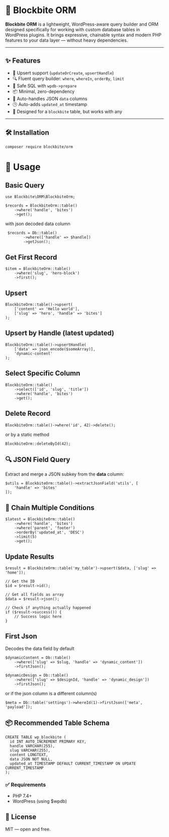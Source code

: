 # 🧩 Blockbite ORM

**Blockbite ORM** is a lightweight, WordPress-aware query builder and ORM designed specifically for working with custom database tables in WordPress plugins. It brings expressive, chainable syntax and modern PHP features to your data layer — without heavy dependencies.

---

## ✨ Features

- 🔄 Upsert support (`updateOrCreate`, `upsertHandle`)
- 🔍 Fluent query builder: `where`, `whereIn`, `orderBy`, `limit`
- 🔐 Safe SQL with `wpdb->prepare`
- 📦 Minimal, zero-dependency
- 🧠 Auto-handles JSON `data` columns
- 🕒 Auto-adds `updated_at` timestamp
- 💾 Designed for a `blockbite` table, but works with any

---

## 🛠️ Installation

```bash
composer require blockbite/orm
```

# 🚀 Usage

## Basic Query

```
use Blockbite\ORM\BlockbiteOrm;

$records = BlockbiteOrm::table()
    ->where('handle', 'bites')
    ->get();
```

with json decoded data column

```
 $records = Db::table()
        ->where(['handle' => $handle])
        ->getJson();
```

## Get First Record

```
$item = BlockbiteOrm::table()
    ->where('slug', 'hero-block')
    ->first();
```

## Upsert

```
BlockbiteOrm::table()->upsert(
    ['content' => 'Hello world'],
    ['slug' => 'hero', 'handle' => 'bites']
);
```

## Upsert by Handle (latest updated)

```
BlockbiteOrm::table()->upsertHandle(
    ['data' => json_encode($someArray)],
    'dynamic-content'
);
```

## Select Specific Column

```
BlockbiteOrm::table()
    ->select(['id', 'slug', 'title'])
    ->where('handle', 'bites')
    ->get();
```

## Delete Record

```
BlockbiteOrm::table()->where('id', 42)->delete();
```

or by a static method

```
BlockbiteOrm::deleteById(42);
```

## 🔍 JSON Field Query

Extract and merge a JSON subkey from the **data** column:

```
$utils = BlockbiteOrm::table()->extractJsonField('utils', [
    'handle' => 'bites'
]);
```

## 🔗 Chain Multiple Conditions

```
$latest = BlockbiteOrm::table()
    ->where('handle', 'bites')
    ->where('parent', 'footer')
    ->orderBy('updated_at', 'DESC')
    ->limit(5)
    ->get();
```

## Update Results

```
$result = BlockbiteOrm::table('my_table')->upsert($data, ['slug' => 'home']);

// Get the ID
$id = $result->id();

// Get all fields as array
$data = $result->json();

// Check if anything actually happened
if ($result->success()) {
    // Success logic here
}
```

## First Json

Decodes the data field by default

```
$dynamicContent = Db::table()
    ->where(['slug' => $slug, 'handle' => 'dynamic_content'])
    ->firstJson();

$dynamicDesign = Db::table()
    ->where(['slug' => $designId, 'handle' => 'dynamic_design'])
    ->firstJson();
```

or if the json column is a different column(s)

```
$meta = Db::table('settings')->whereId(1)->firstJson(['meta', 'payload']);
```

## 📦 Recommended Table Schema

```
CREATE TABLE wp_blockbite (
  id INT AUTO_INCREMENT PRIMARY KEY,
  handle VARCHAR(255),
  slug VARCHAR(255),
  content LONGTEXT,
  data JSON NOT NULL,
  updated_at TIMESTAMP DEFAULT CURRENT_TIMESTAMP ON UPDATE CURRENT_TIMESTAMP
);
```

### ✅ Requirements

- PHP 7.4+
- WordPress (using $wpdb)

## 🧠 License

MIT — open and free.
